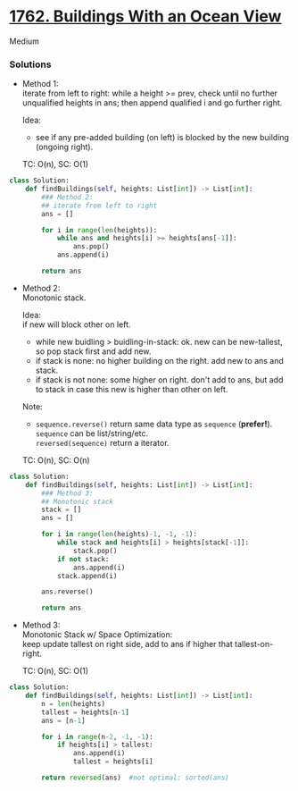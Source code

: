 # [1762. Buildings With an Ocean View](https://leetcode.com/problems/buildings-with-an-ocean-view/description/?envType=company&envId=facebook&favoriteSlug=facebook-three-months)

Medium

### Solutions

- Method 1:\
  iterate from left to right: while a height >= prev, check until no further unqualified heights in ans;
  then append qualified i and go further right.

  Idea:
  - see if any pre-added building (on left) is blocked by the new building (ongoing right).

  TC: O(n), SC: O(1)

```python
class Solution:
    def findBuildings(self, heights: List[int]) -> List[int]:
        ### Method 2:
        ## iterate from left to right
        ans = []

        for i in range(len(heights)):
            while ans and heights[i] >= heights[ans[-1]]:
                ans.pop()
            ans.append(i)

        return ans
```

- Method 2:\
  Monotonic stack.

  Idea:\
  if new will block other on left.
  - while new buidling > buidling-in-stack: ok. new can be new-tallest, so pop stack first and add new.
  - if stack is none: no higher building on the right. add new to ans and stack.
  - if stack is not none: some higher on right. don't add to ans, but add to stack in case this new is higher than other on left.

  Note:
  - `sequence.reverse()` return same data type as `sequence` (**prefer!**). `sequence` can be list/string/etc.\
    `reversed(sequence)` return a iterator.

  TC: O(n), SC: O(n)
```python
class Solution:
    def findBuildings(self, heights: List[int]) -> List[int]:
        ### Method 3:
        ## Monotonic stack
        stack = []
        ans = []

        for i in range(len(heights)-1, -1, -1):
            while stack and heights[i] > heights[stack[-1]]:
                stack.pop()
            if not stack:
                ans.append(i)
            stack.append(i)

        ans.reverse()

        return ans
```

- Method 3:\
  Monotonic Stack w/ Space Optimization:\
  keep update tallest on right side, add to ans if higher that tallest-on-right.
  
  TC: O(n), SC: O(1)

```python
class Solution:
    def findBuildings(self, heights: List[int]) -> List[int]:
        n = len(heights)
        tallest = heights[n-1]
        ans = [n-1]

        for i in range(n-2, -1, -1):
            if heights[i] > tallest:
                ans.append(i)
                tallest = heights[i]

        return reversed(ans)  #not optimal: sorted(ans)
```
